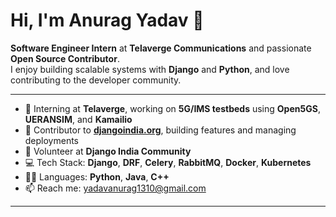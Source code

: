 # Hi, I'm Anurag Yadav 👋

**Software Engineer Intern** at **Telaverge Communications** and passionate **Open Source Contributor**.  
I enjoy building scalable systems with **Django** and **Python**, and love contributing to the developer community.

---

- 🚀 Interning at **Telaverge**, working on **5G/IMS testbeds** using **Open5GS**, **UERANSIM**, and **Kamailio**
- 🔧 Contributor to [**djangoindia.org**](https://djangoindia.org), building features and managing deployments
- 🌱 Volunteer at **Django India Community**
- 💻 Tech Stack: **Django**, **DRF**, **Celery**, **RabbitMQ**, **Docker**, **Kubernetes**
- 👨‍💻 Languages: **Python**, **Java**, **C++**
- 📫 Reach me: [yadavanurag1310@gmail.com](mailto:yadavanurag1310@gmail.com)

---

<!-- Optional GitHub Stats or Badges can go here -->
